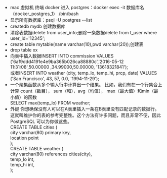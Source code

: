 * mac 虚拟机 终端 docker 进入 postgres：docker exec -it 数据库名（docker_postgres_1） /bin/bash
* 显示所有数据库：psql -U postgres --list
* createdb mydb 创建数据库
* 清除表数据delete from user_info;删除一条数据delete from t_user where user_id='12345'; 
* create table mytable(name varchar(10),pwd varchar(20));创建表
* drop table xx
*  向表中插入数据INSERT INTO commission VALUES ('6af9ddd4191e4e9ba365b026ca88880c','2016-05-12 11:31:08',50.00000 ,34.99000,50.00000, '13618321841');  <br>
   或者INSERT INTO weather (city, temp_lo, temp_hi, prcp, date) VALUES ('San Francisco', 43, 57, 0.0, '1994-11-29');
*  一个聚集函数从多个输入行中计算出一个结果。 比如，我们有在一个行集合上计算 count（数目）， sum（和），avg（均值）， max（最大值）和min（最小值）的函数 <br>  SELECT max(temp_lo) FROM weather;
* 外键 你想确保没有人可以在A表里插入一条在B表里没有匹配记录的数据行。这就叫维护你的表的参考完整性。这个方法有许多问题，而且非常不便，因此 PostgreSQL 可以为你做这些。  <br>
CREATE TABLE cities (                           <br>
        city            varchar(80) primary key,<br>
        location        point                   <br>
);												<br>
CREATE TABLE weather (							<br>
        city            varchar(80) references cities(city),	<br>
        temp_lo         int,									<br>
        temp_hi         int,									<br>
);																<br>


